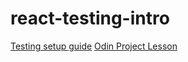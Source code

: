 # react-testing-intro

[Testing setup guide](https://www.robinwieruch.de/vitest-react-testing-library/)
[Odin Project Lesson](https://www.theodinproject.com/lessons/node-path-react-new-introduction-to-react-testing)